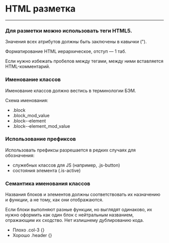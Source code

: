 # HTML разметка #

------

### Для разметки можно использовать теги HTML5.
Значения всех атрибутов должны быть заключены в кавычки (").

Форматирование HTML иерархическое, отступ — 1 таб.

Если нужно избежать пробелов между тегами, между ними вставляется HTML-комментарий.

### Именование классов
Именование классов должно вестись в терминологии БЭМ.

Схема именования:

- .block
- .block_mod_value
- .block--element
- .block--element_mod_value

### Использование префиксов
Использовать префиксы разрешается в редких случаях для обозначения:

- служебных классов для JS (например, .js-button)
- состояния элемента (.is-active)

### Семантика именования классов
Названия блоков и элементов должны соответствовать их назначению и функции, а не тому, как они отображаются.

Если блоки выполняют разные функции, но выглядят одинаково, их нужно оформить как один блок с нейтральным названием, отражающим их сходство. Нет излишнему дублированию кода.

- Плохо .col-3 {}
- Хорошо .header {}